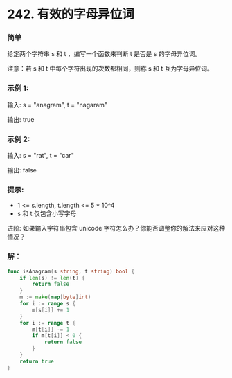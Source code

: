 # 242. 有效的字母异位词

### 简单

给定两个字符串 s 和 t ，编写一个函数来判断 t 是否是 s 的字母异位词。

注意：若 s 和 t 中每个字符出现的次数都相同，则称 s 和 t 互为字母异位词。

### 示例 1:

输入: s = "anagram", t = "nagaram"

输出: true

### 示例 2:

输入: s = "rat", t = "car"

输出: false
 
### 提示:
- 1 <= s.length, t.length <= 5 * 10^4
- s 和 t 仅包含小写字母
 
进阶: 如果输入字符串包含 unicode 字符怎么办？你能否调整你的解法来应对这种情况？

### 解：

```go
func isAnagram(s string, t string) bool {
	if len(s) != len(t) {
		return false
	}
	m := make(map[byte]int)
	for i := range s {
		m[s[i]] += 1
	}
	for i := range t {
		m[t[i]] -= 1
		if m[t[i]] < 0 {
			return false
		}
	}
	return true
}
```